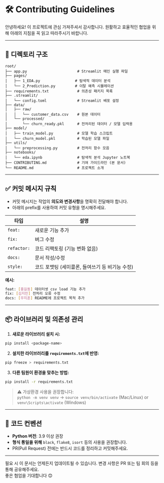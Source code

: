 # 🛠 Contributing Guidelines

안녕하세요! 이 프로젝트에 관심 가져주셔서 감사합니다. 원활하고 효율적인 협업을 위해 아래의 지침을 꼭 읽고 따라주시기 바랍니다.

---

## 📁 디렉토리 구조

```
root/
├── app.py                       # Streamlit 메인 실행 파일
├── pages/
│   ├── 1_EDA.py                # 탐색적 데이터 분석
│   └── 2_Prediction.py         # 이탈 예측 시뮬레이션
├── requirements.txt             # 의존성 패키지 목록
├── .streamlit/
│   └── config.toml              # Streamlit 배포 설정
├── data/
│   ├── raw/
│   │   └── customer_data.csv    # 원본 데이터
│   └── processed/
│       └── churn_ready.pkl      # 전처리된 데이터 / 모델 입력용
├── model/
│   ├── train_model.py           # 모델 학습 스크립트
│   └── churn_model.pkl          # 학습된 모델 파일
├── utils/
│   └── preprocessing.py         # 전처리 함수 모음
├── notebooks/
│   └── eda.ipynb                # 탐색적 분석 Jupyter 노트북
├── CONTRIBUTING.md              # 기여 가이드라인 (본 문서)
└── README.md                    # 프로젝트 소개
```

---

## ✅ 커밋 메시지 규칙

- 커밋 메시지는 작업의 **의도와 변경사항**을 명확히 전달해야 합니다.
- 아래의 prefix를 사용하여 커밋 유형을 명시해주세요.

| 타입 | 설명 |
|------|------|
| `feat:` | 새로운 기능 추가 |
| `fix:` | 버그 수정 |
| `refactor:` | 코드 리팩토링 (기능 변화 없음) |
| `docs:` | 문서 작성/수정 |
| `style:` | 코드 포맷팅 (세미콜론, 들여쓰기 등 비기능 수정) |

**예시:**
```bash
feat: [홍길동] 데이터셋 csv load 기능 추가
fix: [김지민] 전처리 오류 수정
docs: [우지훈] README에 프로젝트 목적 추가
```

---

## 📦 라이브러리 및 의존성 관리

1. **새로운 라이브러리 설치 시:**
```bash
pip install <package-name>
```

2. **설치한 라이브러리를 `requirements.txt`에 반영:**
```bash
pip freeze > requirements.txt
```

3. **다른 팀원이 환경을 맞추는 방법:**
```bash
pip install -r requirements.txt
```

> ⚠️ 가상환경 사용을 권장합니다:  
> `python -m venv venv` → `source venv/bin/activate` (Mac/Linux) or `venv\Scripts\activate` (Windows)

---

## 🧼 코드 컨벤션

- **Python 버전**: 3.9 이상 권장
- **형식 통일을 위해** `black`, `flake8`, `isort` 등의 사용을 권장합니다.
- PR(Pull Request) 전에는 반드시 코드를 정리하고 커밋해주세요.

---

필요 시 이 문서는 언제든지 업데이트될 수 있습니다. 변경 사항은 PR 또는 팀 회의 등을 통해 공유해주세요.  
좋은 협업을 기대합니다 😊
